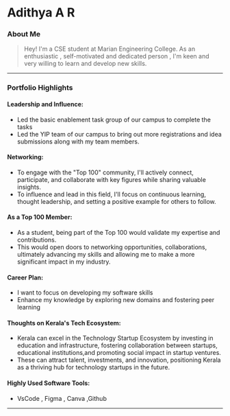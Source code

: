 # Adithya A R

### About Me
  > Hey! I'm a CSE student at Marian Engineering College. As an enthusiastic , self-motivated and dedicated person , I'm keen and very willing to learn and develop new skills. 


---

### Portfolio Highlights
#### Leadership and Influence: 

  - Led the basic enablement task group of our campus to complete the tasks
  - Led the YIP team of our campus to bring out more registrations and idea submissions along with my team members.

#### Networking: 

  - To engage with the "Top 100" community, I'll actively connect, participate, and collaborate with key figures while sharing valuable insights.
  - To influence and lead in this field, I'll focus on continuous learning, thought leadership, and setting a positive example for others to follow.

#### As a Top 100 Member: 

  - As a student, being part of the Top 100 would validate my expertise and contributions. 
  - This would open doors to networking opportunities, collaborations, ultimately advancing my skills and allowing me to make a more significant impact in my industry.

#### Career Plan: 

  - I want to focus on developing my software skills 
  - Enhance my knowledge by exploring new domains and fostering peer learning 

#### Thoughts on Kerala's Tech Ecosystem: 

   - Kerala can excel in the Technology Startup Ecosystem by investing in education and infrastructure, fostering collaboration between startups, educational institutions,and promoting social impact in startup ventures.
   - These can attract talent, investments, and innovation, positioning Kerala as a thriving hub for technology startups in the future.

#### Highly Used Software Tools:
   - VsCode , Figma , Canva ,Github

---


